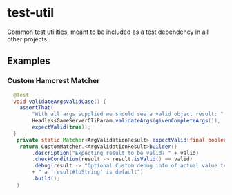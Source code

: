 # test-util

Common test utilities, meant to be included as a test dependency
in all other projects.


## Examples


### Custom Hamcrest Matcher


```java
  @Test
  void validateArgsValidCase() {
    assertThat(
        "With all args supplied we should see a valid object result: " + Arrays.toString(givenCompleteArgs()),
        HeadlessGameServerCliParam.validateArgs(givenCompleteArgs()),
        expectValid(true));
  }
   private static Matcher<ArgValidationResult> expectValid(final boolean valid) {
    return CustomMatcher.<ArgValidationResult>builder()
        .description("Expecting result to be valid? " + valid)
        .checkCondition(result -> result.isValid() == valid)
        .debug(result -> "Optional Custom debug info of actual value tested,"
        + " a 'result#toString' is default")
        .build();
   }
```


